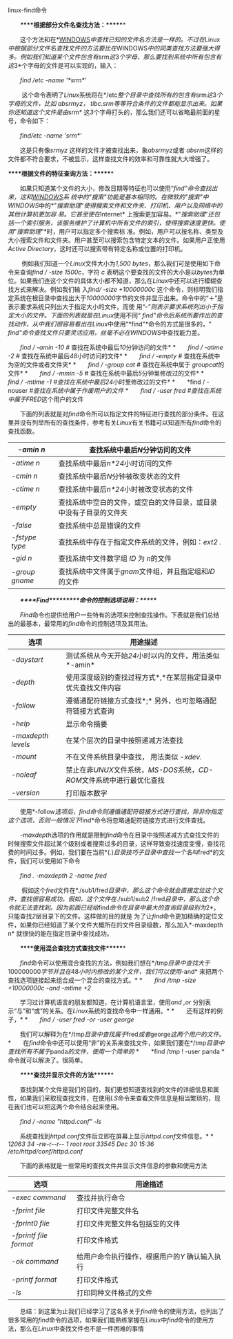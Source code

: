 linux-find命令

　　***\**\*\*\*根据部分文件名查找方法：\*\*\*\*\****

　　这个方法和在*[WINDOWS](http://www.zydg.net/computer/book/read/keys/windows/index.html)*中查找已知的文件名方法是一样的。不过在*Linux*中根据部分文件名查找文件的方法要比在*WINDOWS*中的同类查找方法要强大得多。例如我们知道某个文件包含有*srm*这*3*个字母，那么要找到系统中所有包含有这*3*个字母的文件是可以实现的，输入：

　　*find /etc -name '\*srm\*'*

　 　这个命令表明了*Linux*系统将在*/etc*整个目录中查找所有的包含有*srm*这*3*个字母的文件，比如 *absrmyz*， *tibc.srm*等等符合条件的文件都能显示出来。如果你还知道这个文件是由*srm* 这*3*个字母打头的，那么我们还可以省略最前面的星号，命令如下：

　　*find/etc -name 'srm\*'*

　　这是只有像*srmyz* 这样的文件才被查找出来，象*absrmyz*或者 *absrm*这样的文件都不符合要求，不被显示，这样查找文件的效率和可靠性就大大增强了。

***\**\*\*\*根据文件的特征查询方法：\*\*\*\*\****

 

　　如果只知道某个文件的大小，修改日期等特征也可以使用“*find”*命令查找出来，这和*[WINDOWS](http://www.zydg.net/computer/book/read/keys/windows/index.html)*系 统中的*"*搜索*"*功能是基本相同的。在微软的*"*搜索*"*中*WINDOWS*中的*"*搜索助理*"*使得搜索文件和文件夹、打印机、用户以及网络中的其他计算机更加容 易。它甚至使在*Internet* 上搜索更加容易。*"*搜索助理*"*还包括一个索引服务，该服务维护了计算机中所有文件的索引，使得搜索速度更快。使用*"*搜索助理*"*时，用户可以指定多个搜索标 准。例如，用户可以按名称、类型及大小搜索文件和文件夹。用户甚至可以搜索包含特定文本的文件。如果用户正使用 *Active Directory*，这时还可以搜索带有特定名称或位置的打印机。

　 　例如我们知道一个*Linux*文件大小为*1,500 bytes*，那么我们可是使用如下命令来查询*find / -size 1500c*，字符 *c* 表明这个要查找的文件的大小是以*bytes*为单位。如果我们连这个文件的具体大小都不知道，那么在*Linux*中还可以进行模糊查找方式来解决。例如我们输 入*find/ -size +10000000c* 这个命令，则标明我们指定系统在根目录中查找出大于*10000000*字节的文件并显示出来。命令中的“＋”是表示要求系统只列出大于指定大小的文件，而使 用“*-”*则表示要求系统列出小于指定大小的文件。下面的列表就是在*Linux*使用不同“ *find"*命令后系统所要作出的查找动作，从中我们很容易看出在*Linux*中使用“*find"*命令的方式是很多的，“ *find"*命令查找文件只要灵活应用，丝毫不必在*WINDOWS*中查找能力差。

　　*find / -amin -10 #* 查找在系统中最后*10*分钟访问的文件*
*　　*find / -atime -2 #* 查找在系统中最后*48*小时访问的文件*
*　　*find / -empty #* 查找在系统中为空的文件或者文件夹*
*　　*find / -group cat #* 查找在系统中属于 *groupcat*的文件*
*　　*find / -mmin -5 #* 查找在系统中最后*5*分钟里修改过的文件*
*　　*find / -mtime -1 #*查找在系统中最后*24*小时里修改过的文件*
*　　*find / -nouser #*查找在系统中属于作废用户的文件*
*　　*find / -user fred #*查找在系统中属于*FRED*这个用户的文件

　　下面的列表就是对*find*命令所可以指定文件的特征进行查找的部分条件。在这里并没有列举所有的查找条件，参考有关*Linux*有关书籍可以知道所有*find*命令的查找函数。

 

| *-amin n*      | 查找系统中最后*N*分钟访问的文件                              |
| -------------- | ------------------------------------------------------------ |
| *-atime n*     | 查找系统中最后*n\*24*小时访问的文件                          |
| *-cmin n*      | 查找系统中最后*N*分钟被改变状态的文件                        |
| *-ctime n*     | 查找系统中最后*n\*24*小时被改变状态的文件                    |
| *-empty*       | 查找系统中空白的文件，或空白的文件目录，或目录中没有子目录的文件夹 |
| *-false*       | 查找系统中总是错误的文件                                     |
| *-fstype type* | 查找系统中存在于指定文件系统的文件，例如：*ext2 .*           |
| *-gid n*       | 查找系统中文件数字组 *ID* 为 *n*的文件                       |
| *-group gname* | 查找系统中文件属于*gnam*文件组，并且指定组和*ID*的文件       |

　　****\**\*\*\*Find\*\*\*\*\********\**\*\*\*命令的控制选项说明：\*\*\*\*\****

　　*Find*命令也提供给用户一些特有的选项来控制查找操作。下表就是我们总结出的最基本，最常用的*find*命令的控制选项及其用法。

 

 

| 选项               | 用途描述                                                     |
| ------------------ | ------------------------------------------------------------ |
| *-daystart*        | 测试系统从今天开始*24*小时以内的文件，用法类似*-amin*        |
| *-depth*           | 使用深度级别的查找过程方式*,*在某层指定目录中优先查找文件内容 |
| *-follow*          | 遵循通配符链接方式查找*;* 另外，也可忽略通配符链接方式查询   |
| *-help*            | 显示命令摘要                                                 |
| *-maxdepth levels* | 在某个层次的目录中按照递减方法查找                           |
| *-mount*           | 不在文件系统目录中查找， 用法类似 *-xdev.*                   |
| *-noleaf*          | 禁止在非*UNUX*文件系统，*MS-DOS*系统，*CD-ROM*文件系统中进行最优化查找 |
| *-version*         | 打印版本数字                                                 |

　　使用*-follow*选项后，*find*命令则遵循通配符链接方式进行查找，除非你指定这个选项，否则一般情况下*find*命令将忽略通配符链接方式进行文件查找。

　　*-maxdepth*选项的作用就是限制*find*命令在目录中按照递减方式查找文件的时候搜索文件超过某个级别或者搜索过多的目录，这样导致查找速度变慢，查找花费的时间过多。例如，我们要在当前*(.)*目录技巧子目录中查找一个名叫*fred*的文件，我们可以使用如下命令

　　*find . -maxdepth 2 -name fred*

　 　假如这个*fred*文件在*./sub1/fred*目录中，那么这个命令就会直接定位这个文件，查找很容易成功。假如，这个文件在*./sub1/sub2 /fred*目录中，那么这个命令就无法查找到。因为前面已经给*find*命令在目录中最大的查询目录级别为*2*，只能查找*2*层目录下的文件。这样做的目的就是 为了让*find*命令更加精确的定位文件，如果你已经知道了某个文件大概所在的文件目录级数，那么加入*-maxdepth n* 就很快的能在指定目录中查找成功。

　　***\**\*\*\*使用混合查找方式查找文件\*\*\*\*\****

　　*find*命令可以使用混合查找的方法，例如我们想在*/tmp*目录中查找大于*100000000*字节并且在*48*小时内修改的某个文件，我们可以使用*-and* 来把两个查找选项链接起来组合成一个混合的查找方式。*
*　　*find /tmp -size +10000000c -and -mtime +2*

　　学习过计算机语言的朋友都知道，在计算机语言里，使用*and ,or* 分别表示“与”和“或”的关系。在*Linux*系统的查找命令中一样通用。*
*　　还有这样的例子，*
*　　*find / -user fred -or -user george*

　　我们可以解释为在*/tmp*目录中查找属于*fred*或者*george*这两个用户的文件。*
*　　在*find*命令中还可以使用“非”的关系来查找文件，如果我们要在*/tmp*目录中查找所有不属于*panda*的文件，使用一个简单的*
*　　*find /tmp ! -user panda 
*　　命令就可以解决了。很简单。

　　***\**\*\*\*查找并显示文件的方法\*\*\*\*\****

　　查找到某个文件是我们的目的，我们更想知道查找到的文件的详细信息和属性，如果我们采取现查找文件，在使用*LS*命令来查看文件信息是相当繁琐的，现在我们也可以把这两个命令结合起来使用。

　　*find / -name "httpd.conf" -ls*

　　系统查找到*httpd.conf*文件后立即在屏幕上显示*httpd.conf*文件信息。*
*　　*12063 34 -rw-r--r-- 1 root root 33545 Dec 30 15:36 /etc/httpd/conf/httpd.conf*

　　下面的表格就是一些常用的查找文件并显示文件信息的参数和使用方法

 

| 选项                   | 用途描述                                       |
| ---------------------- | ---------------------------------------------- |
| *-exec command*        | 查找并执行命令                                 |
| *-fprint file*         | 打印文件完整文件名                             |
| *-fprint0 file*        | 打印文件完整文件名包括空的文件                 |
| *-fprintf file format* | 打印文件格式                                   |
| *-ok command*          | 给用户命令执行操作，根据用户的*Y* 确认输入执行 |
| *-printf format*       | 打印文件格式                                   |
| *-ls*                  | 打印同种文件格式的文件                         |

　　总结：到这里为止我们已经学习了这名多关于*find*命令的使用方法，也列出了很多常用的*find*命令的选项，如果我们能熟练掌握在*Linux*中*find*命令的使用方法，那么在*Linux*中查找文件也不是一件困难的事情